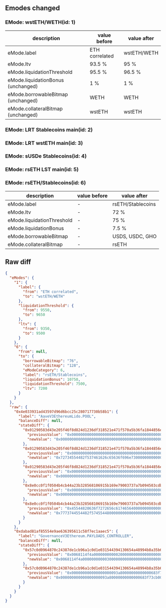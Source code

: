 ## Emodes changed

### EMode: wstETH/WETH(id: 1)

| description | value before | value after |
| --- | --- | --- |
| eMode.label | ETH correlated | wstETH/WETH |
| eMode.ltv | 93.5 % | 95 % |
| eMode.liquidationThreshold | 95.5 % | 96.5 % |
| eMode.liquidationBonus (unchanged) | 1 % | 1 % |
| eMode.borrowableBitmap (unchanged) | WETH | WETH |
| eMode.collateralBitmap (unchanged) | wstETH | wstETH |


### EMode: LRT Stablecoins main(id: 2)



### EMode: LRT wstETH main(id: 3)



### EMode: sUSDe Stablecoins(id: 4)



### EMode: rsETH LST main(id: 5)



### EMode: rsETH/Stablecoins(id: 6)

| description | value before | value after |
| --- | --- | --- |
| eMode.label | - | rsETH/Stablecoins |
| eMode.ltv | - | 72 % |
| eMode.liquidationThreshold | - | 75 % |
| eMode.liquidationBonus | - | 7.5 % |
| eMode.borrowableBitmap | - | USDS, USDC, GHO |
| eMode.collateralBitmap | - | rsETH |


## Raw diff

```json
{
  "eModes": {
    "1": {
      "label": {
        "from": "ETH correlated",
        "to": "wstETH/WETH"
      },
      "liquidationThreshold": {
        "from": 9550,
        "to": 9650
      },
      "ltv": {
        "from": 9350,
        "to": 9500
      }
    },
    "6": {
      "from": null,
      "to": {
        "borrowableBitmap": "76",
        "collateralBitmap": "128",
        "eModeCategory": 6,
        "label": "rsETH/Stablecoins",
        "liquidationBonus": 10750,
        "liquidationThreshold": 7500,
        "ltv": 7200
      }
    }
  },
  "raw": {
    "0x4e033931ad43597d96d6bcc25c280717730b58b1": {
      "label": "AaveV3EthereumLido.POOL",
      "balanceDiff": null,
      "stateDiff": {
        "0x01290583d43e205f46f8d824d1236df318521e471f570a5b36fa1844856e40d6": {
          "previousValue": "0x0000000000000000000000000000000000000000000000000000000000000000",
          "newValue": "0x000000000000000000000000000000000000000000000000008029fe1d4c1c20"
        },
        "0x01290583d43e205f46f8d824d1236df318521e471f570a5b36fa1844856e40d7": {
          "previousValue": "0x0000000000000000000000000000000000000000000000000000000000000000",
          "newValue": "0x72734554482f537461626c65636f696e73000000000000000000000000000022"
        },
        "0x01290583d43e205f46f8d824d1236df318521e471f570a5b36fa1844856e40d8": {
          "previousValue": "0x0000000000000000000000000000000000000000000000000000000000000000",
          "newValue": "0x000000000000000000000000000000000000000000000000000000000000004c"
        },
        "0x8e0cc0f1f0504b4cb44a23b328568106915b169e79003737a7b094503cdbeeb0": {
          "previousValue": "0x00000000000000000000000000000000000000000000000000012774254e2486",
          "newValue": "0x0000000000000000000000000000000000000000000000000001277425b2251c"
        },
        "0x8e0cc0f1f0504b4cb44a23b328568106915b169e79003737a7b094503cdbeeb1": {
          "previousValue": "0x45544820636f7272656c6174656400000000000000000000000000000000001c",
          "newValue": "0x7773744554482f57455448000000000000000000000000000000000000000016"
        }
      }
    },
    "0xdabad81af85554e9ae636395611c58f7ec1aaec5": {
      "label": "GovernanceV3Ethereum.PAYLOADS_CONTROLLER",
      "balanceDiff": null,
      "stateDiff": {
        "0x57c0d0964870c24387de1cb96a1c0d1e031544394130654a48994b8a35b62a81": {
          "previousValue": "0x0068114f4a000000000002000000000000000000000000000000000000000000",
          "newValue": "0x0068114f4a000000000003000000000000000000000000000000000000000000"
        },
        "0x57c0d0964870c24387de1cb96a1c0d1e031544394130654a48994b8a35b62a82": {
          "previousValue": "0x000000000000000000093a80000000000000683f73cb00000000000000000000",
          "newValue": "0x000000000000000000093a80000000000000683f73cb00000000000068114f4b"
        }
      }
    }
  }
}
```